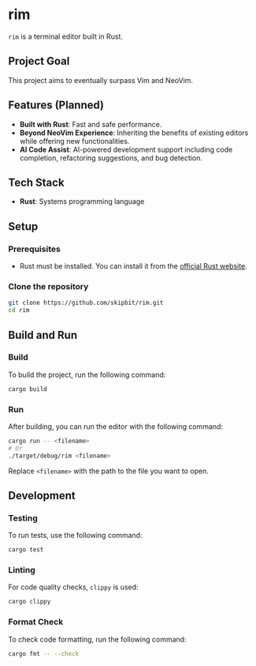 # rim

`rim` is a terminal editor built in Rust.

## Project Goal

This project aims to eventually surpass Vim and NeoVim.

## Features (Planned)

- **Built with Rust**: Fast and safe performance.
- **Beyond NeoVim Experience**: Inheriting the benefits of existing editors while offering new functionalities.
- **AI Code Assist**: AI-powered development support including code completion, refactoring suggestions, and bug detection.

## Tech Stack

- **Rust**: Systems programming language

## Setup

### Prerequisites

- Rust must be installed.
  You can install it from the [official Rust website](https://www.rust-lang.org/tools/install).

### Clone the repository

```bash
git clone https://github.com/skipbit/rim.git
cd rim
```

## Build and Run

### Build

To build the project, run the following command:

```bash
cargo build
```

### Run

After building, you can run the editor with the following command:

```bash
cargo run -- <filename>
# Or
./target/debug/rim <filename>
```

Replace `<filename>` with the path to the file you want to open.

## Development

### Testing

To run tests, use the following command:

```bash
cargo test
```

### Linting

For code quality checks, `clippy` is used:

```bash
cargo clippy
```

### Format Check

To check code formatting, run the following command:

```bash
cargo fmt -- --check
```